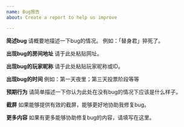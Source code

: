 ```yaml
---
name: Bug报告
about: Create a report to help us improve

---
```


**简述bug**
请概要地描述一下bug的情况。
例如：「替身君」猝死了。

**出现bug的房间地址**
请于此处粘贴网址。

**出现bug的玩家昵称**
请于此处粘贴玩家昵称或ID。

**出现bug的时间**
例如：第一天夜里；第三天投票阶段等等

**预期行为**
请简单描述一下你认为此处在没有bug的情况下应该是什么样子。

**截屏**
如果能够提供有效的截屏，能够更好地协助我修复bug。

**更多内容**
如果有更多能够协助修复bug的内容，请填写在这里。

